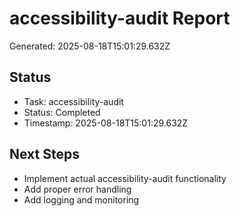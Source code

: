 # accessibility-audit Report

Generated: 2025-08-18T15:01:29.632Z

## Status
- Task: accessibility-audit
- Status: Completed
- Timestamp: 2025-08-18T15:01:29.632Z

## Next Steps
- Implement actual accessibility-audit functionality
- Add proper error handling
- Add logging and monitoring
